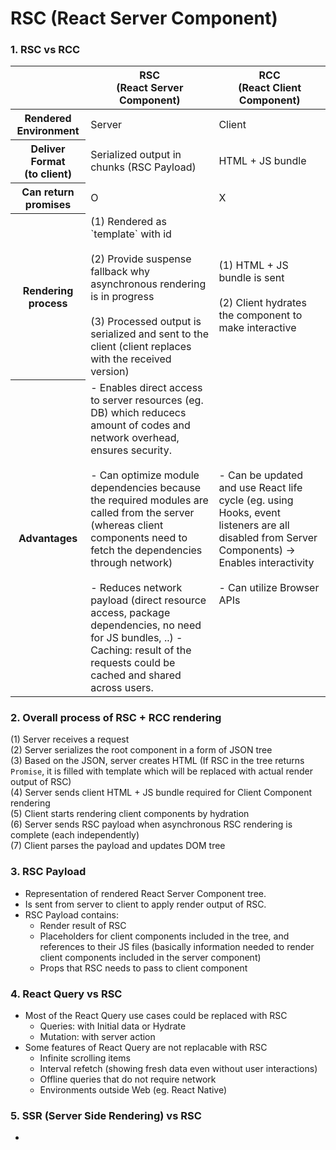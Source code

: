 # RSC (React Server Component)

### 1. RSC vs RCC
<table>
	<thead>
	<tr>
		<th> </th>
		<th>RSC<br>(React Server Component)</th>
		<th>RCC<br>(React Client Component)</th>
	</tr>
	</thead>
	<tbody>
	<tr>
		<th>Rendered Environment</th>
		<td>Server</td>
		<td>Client</td>
	</tr>
	<tr>
		<th>Deliver Format<br>(to client)</th>
		<td>Serialized output in chunks (RSC Payload)</td>
		<td>HTML + JS bundle</td>
	</tr>
    <tr>
        <th>Can return promises</th>
        <td>O</td>
        <td>X</td>
    </tr>
	<tr>
		<th>Rendering process</th>
		<td>
			(1) Rendered as `template` with id<br><br>
			(2) Provide suspense fallback why asynchronous rendering is in progress<br><br>
			(3) Processed output is serialized and sent to the client (client replaces with the received version)
		</td>
		<td>
			(1) HTML + JS bundle is sent <br><br>
	    	(2) Client hydrates the component to make interactive
		</td>
	</tr>
	<tr>
	<th>Advantages</th>
	<td>
	- Enables direct access to server resources (eg. DB) which reducecs amount of codes and network overhead, ensures security.<br><br>
	- Can optimize module dependencies because the required modules are called from the server (whereas client components need to fetch the dependencies through network)<br><br>
	- Reduces network payload (direct resource access, package dependencies, no need for JS bundles, ..)
	- Caching: result of the requests could be cached and shared across users.
	</td>
	<td>
	- Can be updated and use React life cycle (eg. using Hooks, event listeners are all disabled from Server Components) -> Enables interactivity<br><br>
	- Can utilize Browser APIs
	</td>
	</tr>
	</tbody>
</table>


### 2. Overall process of RSC + RCC rendering
(1) Server receives a request<br>
(2) Server serializes the root component in a form of JSON tree<br>
(3) Based on the JSON, server creates HTML (If RSC in the tree returns `Promise`, it is filled with template which will be replaced with actual render output of RSC)<br>
(4) Server sends client HTML + JS bundle required for Client Component rendering<br>
(5) Client starts rendering client components by hydration<br>
(6) Server sends RSC payload when asynchronous RSC rendering is complete (each independently)<br>
(7) Client parses the payload and updates DOM tree<br>

### 3. RSC Payload
- Representation of rendered React Server Component tree.
- Is sent from server to client to apply render output of RSC.
- RSC Payload contains:
    - Render result of RSC
    - Placeholders for client components included in the tree, and references to their JS files (basically information needed to render client components included in the server component)
    - Props that RSC needs to pass to client component


### 4. React Query vs RSC
- Most of the React Query use cases could be replaced with RSC
    - Queries: with Initial data or Hydrate
    - Mutation: with server action
- Some features of React Query are not replacable with RSC
    - Infinite scrolling items
    - Interval refetch (showing fresh data even without user interactions)
    - Offline queries that do not require network
    - Environments outside Web (eg. React Native)

### 5. SSR (Server Side Rendering) vs RSC
- 